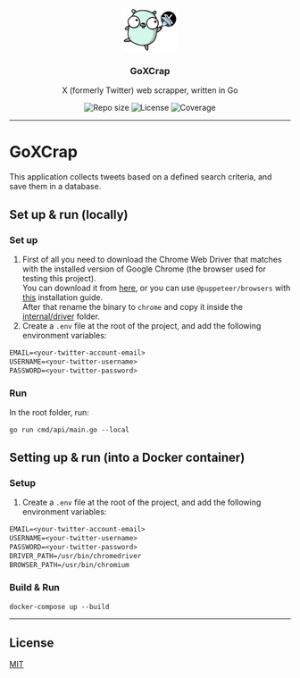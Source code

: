 <p align="center">
  <img src="media/goxcrap-logo.png" width="100" alt="Repository logo" />
</p>
<h3 align="center">GoXCrap</h3>
<p align="center">X (formerly Twitter) web scrapper, written in Go<p>
<p align="center">
    <img src="https://img.shields.io/github/repo-size/lhbelfanti/goxcrap?label=Repo%20size" alt="Repo size" />
    <img src="https://img.shields.io/github/license/lhbelfanti/goxcrap?label=License" alt="License" />
    <img src="https://codecov.io/gh/lhbelfanti/goxcrap/graph/badge.svg?token=69LLNMKXRU" alt="Coverage" />
</p>

---

# GoXCrap
This application collects tweets based on a defined search criteria, and save them in a database.

## Set up & run (locally)

### Set up
1. First of all you need to download the Chrome Web Driver that matches with the installed version of Google Chrome (the browser used for testing this project). </br>
    You can download it from [here](https://googlechromelabs.github.io/chrome-for-testing/), or you can use `@puppeteer/browsers` with [this](https://pptr.dev/browsers-api) installation guide. </br>
    After that rename the binary to `chrome` and copy it inside the [internal/driver](./internal/driver) folder.
2. Create a `.env` file at the root of the project, and add the following environment variables:
```
EMAIL=<your-twitter-account-email>
USERNAME=<your-twitter-username>
PASSWORD=<your-twitter-password>
```

### Run
In the root folder, run:
```
go run cmd/api/main.go --local
```

## Setting up & run (into a Docker container)

### Setup
1. Create a `.env` file at the root of the project, and add the following environment variables:
```
EMAIL=<your-twitter-account-email>
USERNAME=<your-twitter-username>
PASSWORD=<your-twitter-password>
DRIVER_PATH=/usr/bin/chromedriver
BROWSER_PATH=/usr/bin/chromium
```

### Build & Run
```
docker-compose up --build
```



---
## License
[MIT](https://choosealicense.com/licenses/mit/)
